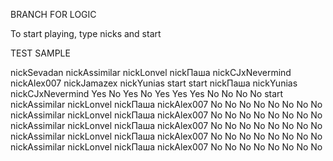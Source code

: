 BRANCH FOR LOGIC

To start playing, type nicks and start

TEST SAMPLE 

nickSevadan
nickAssimilar
nickLonvel
nickПаша
nickCJxNevermind
nickAlex007
nickJamazex
nickYunias
start
start
nickПаша
nickYunias
nickCJxNevermind
Yes
No
Yes
No
Yes
Yes
Yes
No
No
No
No
start
nickAssimilar
nickLonvel
nickПаша
nickAlex007
No
No
No
No
No
No
No
No
nickAssimilar
nickLonvel
nickПаша
nickAlex007
No
No
No
No
No
No
No
No
nickAssimilar
nickLonvel
nickПаша
nickAlex007
No
No
No
No
No
No
No
No
nickAssimilar
nickLonvel
nickПаша
nickAlex007
No
No
No
No
No
No
No
No
nickAssimilar
nickLonvel
nickПаша
nickAlex007
No
No
No
No
No
No
No
No
